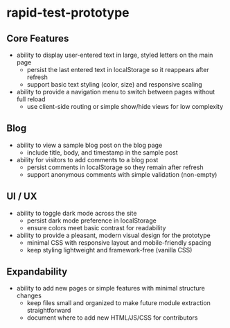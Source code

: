 # rapid-test-prototype

## Core Features
- ability to display user-entered text in large, styled letters on the main page
	+ persist the last entered text in localStorage so it reappears after refresh
	+ support basic text styling (color, size) and responsive scaling
- ability to provide a navigation menu to switch between pages without full reload
	+ use client-side routing or simple show/hide views for low complexity

## Blog
- ability to view a sample blog post on the blog page
	+ include title, body, and timestamp in the sample post
- ability for visitors to add comments to a blog post
	+ persist comments in localStorage so they remain after refresh
	+ support anonymous comments with simple validation (non-empty)

## UI / UX
- ability to toggle dark mode across the site
	+ persist dark mode preference in localStorage
	+ ensure colors meet basic contrast for readability
- ability to provide a pleasant, modern visual design for the prototype
	+ minimal CSS with responsive layout and mobile-friendly spacing
	+ keep styling lightweight and framework-free (vanilla CSS)

## Expandability
- ability to add new pages or simple features with minimal structure changes
	+ keep files small and organized to make future module extraction straightforward
	+ document where to add new HTML/JS/CSS for contributors
